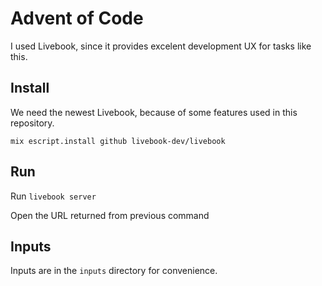 # Advent of Code

I used Livebook, since it provides excelent development UX for tasks like this.

## Install

We need the newest Livebook, because of some features used in this repository.


`mix escript.install github livebook-dev/livebook`

## Run

Run `livebook server`

Open the URL returned from previous command

## Inputs

Inputs are in the `inputs` directory for convenience.
